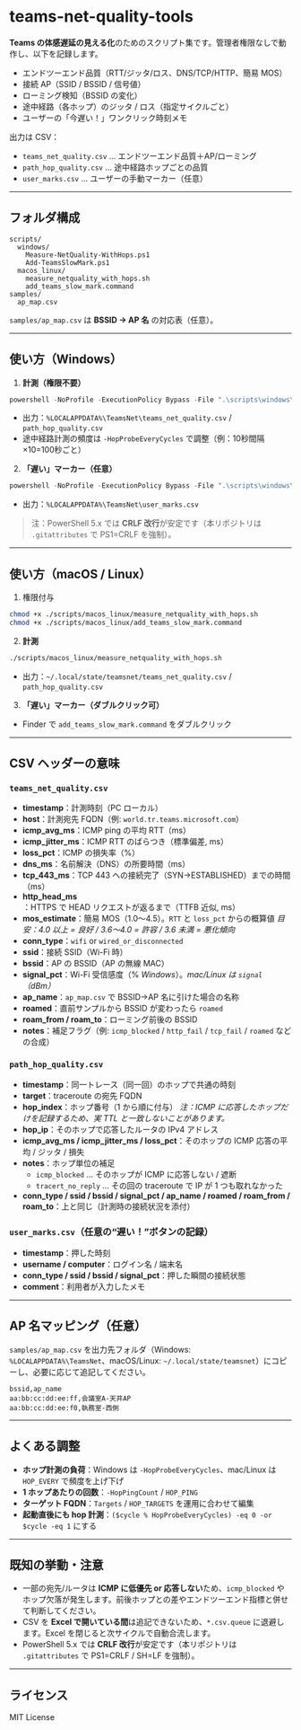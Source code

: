 # teams-net-quality-tools

**Teams の体感遅延の見える化**のためのスクリプト集です。管理者権限なしで動作し、以下を記録します。

- エンドツーエンド品質（RTT/ジッタ/ロス、DNS/TCP/HTTP、簡易 MOS）
- 接続 AP（SSID / BSSID / 信号値）
- ローミング検知（BSSID の変化）
- 途中経路（各ホップ）のジッタ / ロス（指定サイクルごと）
- ユーザーの「今遅い！」ワンクリック時刻メモ

出力は CSV：
- `teams_net_quality.csv` … エンドツーエンド品質＋AP/ローミング
- `path_hop_quality.csv` … 途中経路ホップごとの品質
- `user_marks.csv` … ユーザーの手動マーカー（任意）

---

## フォルダ構成

```
scripts/
  windows/
    Measure-NetQuality-WithHops.ps1
    Add-TeamsSlowMark.ps1
  macos_linux/
    measure_netquality_with_hops.sh
    add_teams_slow_mark.command
samples/
  ap_map.csv
```

`samples/ap_map.csv` は **BSSID → AP 名** の対応表（任意）。

---

## 使い方（Windows）

1) **計測（権限不要）**
```powershell
powershell -NoProfile -ExecutionPolicy Bypass -File ".\scripts\windows\Measure-NetQuality-WithHops.ps1" -IntervalSeconds 30 -HopProbeEveryCycles 10
```
- 出力：`%LOCALAPPDATA%\TeamsNet\teams_net_quality.csv` / `path_hop_quality.csv`
- 途中経路計測の頻度は `-HopProbeEveryCycles` で調整（例：10秒間隔×10=100秒ごと）

2) **「遅い」マーカー（任意）**
```powershell
powershell -NoProfile -ExecutionPolicy Bypass -File ".\scripts\windows\Add-TeamsSlowMark.ps1"
```
- 出力：`%LOCALAPPDATA%\TeamsNet\user_marks.csv`

> 注：PowerShell 5.x では **CRLF 改行**が安定です（本リポジトリは `.gitattributes` で PS1=CRLF を強制）。

---

## 使い方（macOS / Linux）

1) 権限付与
```bash
chmod +x ./scripts/macos_linux/measure_netquality_with_hops.sh
chmod +x ./scripts/macos_linux/add_teams_slow_mark.command
```

2) **計測**
```bash
./scripts/macos_linux/measure_netquality_with_hops.sh
```
- 出力：`~/.local/state/teamsnet/teams_net_quality.csv` / `path_hop_quality.csv`

3) **「遅い」マーカー（ダブルクリック可）**
- Finder で `add_teams_slow_mark.command` をダブルクリック

---

## CSV ヘッダーの意味

### `teams_net_quality.csv`
- **timestamp**：計測時刻（PC ローカル）
- **host**：計測宛先 FQDN（例: `world.tr.teams.microsoft.com`）
- **icmp_avg_ms**：ICMP ping の平均 RTT（ms）
- **icmp_jitter_ms**：ICMP RTT のばらつき（標準偏差, ms）
- **loss_pct**：ICMP の損失率（%）
- **dns_ms**：名前解決（DNS）の所要時間（ms）
- **tcp_443_ms**：TCP 443 への接続完了（SYN→ESTABLISHED）までの時間（ms）
- **http_head_ms**：HTTPS で HEAD リクエストが返るまで（TTFB 近似, ms）
- **mos_estimate**：簡易 MOS（1.0〜4.5）。`RTT` と `loss_pct` からの概算値
  *目安：4.0 以上 = 良好 / 3.6〜4.0 = 許容 / 3.6 未満 = 悪化傾向*
- **conn_type**：`wifi` or `wired_or_disconnected`
- **ssid**：接続 SSID（Wi-Fi 時）
- **bssid**：AP の BSSID（AP の無線 MAC）
- **signal_pct**：Wi-Fi 受信感度（% *Windows*）。*mac/Linux は `signal`（dBm）*
- **ap_name**：`ap_map.csv` で BSSID→AP 名に引けた場合の名称
- **roamed**：直前サンプルから BSSID が変わったら `roamed`
- **roam_from / roam_to**：ローミング前後の BSSID
- **notes**：補足フラグ（例: `icmp_blocked` / `http_fail` / `tcp_fail` / `roamed` などの合成）

### `path_hop_quality.csv`
- **timestamp**：同一トレース（同一回）のホップで共通の時刻
- **target**：traceroute の宛先 FQDN
- **hop_index**：ホップ番号（1 から順に付与）
  *注：ICMP に応答したホップだけを記録するため、実 TTL と一致しないことがあります。*
- **hop_ip**：そのホップで応答したルータの IPv4 アドレス
- **icmp_avg_ms / icmp_jitter_ms / loss_pct**：そのホップの ICMP 応答の平均 / ジッタ / 損失
- **notes**：ホップ単位の補足
  - `icmp_blocked` … そのホップが ICMP に応答しない / 遮断
  - `tracert_no_reply` … その回の traceroute で IP が 1 つも取れなかった
- **conn_type / ssid / bssid / signal_pct / ap_name / roamed / roam_from / roam_to**：上と同じ（計測時の接続状況を添付）

### `user_marks.csv`（任意の“遅い！”ボタンの記録）
- **timestamp**：押した時刻
- **username / computer**：ログイン名 / 端末名
- **conn_type / ssid / bssid / signal_pct**：押した瞬間の接続状態
- **comment**：利用者が入力したメモ

---

## AP 名マッピング（任意）

`samples/ap_map.csv` を出力先フォルダ（Windows: `%LOCALAPPDATA%\TeamsNet`、macOS/Linux: `~/.local/state/teamsnet`）にコピーし、必要に応じて追記してください。

```
bssid,ap_name
aa:bb:cc:dd:ee:ff,会議室A-天井AP
aa:bb:cc:dd:ee:f0,執務室-西側
```

---

## よくある調整

- **ホップ計測の負荷**：Windows は `-HopProbeEveryCycles`、mac/Linux は `HOP_EVERY` で頻度を上げ下げ
- **1 ホップあたりの回数**：`-HopPingCount` / `HOP_PING`
- **ターゲット FQDN**：`Targets` / `HOP_TARGETS` を運用に合わせて編集
- **起動直後にも hop 計測**：`($cycle % HopProbeEveryCycles) -eq 0 -or $cycle -eq 1` にする

---

## 既知の挙動・注意

- 一部の宛先/ルータは **ICMP に低優先 or 応答しない**ため、`icmp_blocked` やホップ欠落が発生します。前後ホップとの差やエンドツーエンド指標と併せて判断してください。
- CSV を **Excel で開いている間**は追記できないため、`*.csv.queue` に退避します。Excel を閉じると次サイクルで自動合流します。
- PowerShell 5.x では **CRLF 改行**が安定です（本リポジトリは `.gitattributes` で PS1=CRLF / SH=LF を強制）。

---

## ライセンス

MIT License
